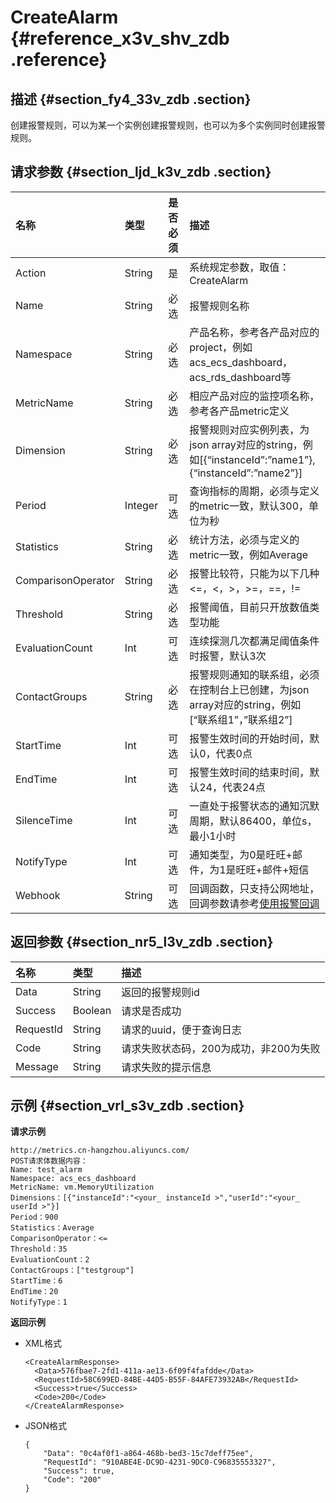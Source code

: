 # CreateAlarm {#reference_x3v_shv_zdb .reference}

## 描述 {#section_fy4_33v_zdb .section}

创建报警规则，可以为某一个实例创建报警规则，也可以为多个实例同时创建报警规则。

## 请求参数 {#section_ljd_k3v_zdb .section}

|名称|类型|是否必须|描述|
|:-|:-|:---|:-|
|Action|String|是|系统规定参数，取值：CreateAlarm|
|Name|String|必选|报警规则名称|
|Namespace|String|必选|产品名称，参考各产品对应的project，例如acs\_ecs\_dashboard， acs\_rds\_dashboard等|
|MetricName|String|必选|相应产品对应的监控项名称，参考各产品metric定义|
|Dimension|String|必选|报警规则对应实例列表，为json array对应的string，例如\[\{“instanceId”:”name1”\},\{“instanceId”:”name2”\}\]|
|Period|Integer|可选|查询指标的周期，必须与定义的metric一致，默认300，单位为秒|
|Statistics|String|必选|统计方法，必须与定义的metric一致，例如Average|
|ComparisonOperator|String|必选|报警比较符，只能为以下几种<=，<，\>，\>=，==，!=|
|Threshold|String|必选|报警阈值，目前只开放数值类型功能|
|EvaluationCount|Int|可选|连续探测几次都满足阈值条件时报警，默认3次|
|ContactGroups|String|必选|报警规则通知的联系组，必须在控制台上已创建，为json array对应的string，例如 \[“联系组1”，”联系组2”\]|
|StartTime|Int|可选|报警生效时间的开始时间，默认0，代表0点|
|EndTime|Int|可选|报警生效时间的结束时间，默认24，代表24点|
|SilenceTime|Int|可选|一直处于报警状态的通知沉默周期，默认86400，单位s，最小1小时|
|NotifyType|Int|可选|通知类型，为0是旺旺+邮件，为1是旺旺+邮件+短信|
|Webhook|String|可选|回调函数，只支持公网地址，回调参数请参考[使用报警回调](../../../../intl.zh-CN/用户指南/报警服务/使用报警回调.md#)|

## 返回参数 {#section_nr5_l3v_zdb .section}

|名称|类型|描述|
|:-|:-|:-|
|Data|String|返回的报警规则id|
|Success|Boolean|请求是否成功|
|RequestId|String|请求的uuid，便于查询日志|
|Code|String|请求失败状态码，200为成功，非200为失败|
|Message|String|请求失败的提示信息|

## 示例 {#section_vrl_s3v_zdb .section}

**请求示例**

```
http://metrics.cn-hangzhou.aliyuncs.com/
POST请求体数据内容：
Name: test_alarm
Namespace: acs_ecs_dashboard
MetricName: vm.MemoryUtilization
Dimensions：[{"instanceId":"<your_ instanceId >","userId":"<your_ userId >"}]
Period：900
Statistics：Average
ComparisonOperator：<=
Threshold：35
EvaluationCount：2
ContactGroups：["testgroup"]
StartTime：6
EndTime：20
NotifyType：1
```

**返回示例**

-   XML格式

    ```
    <CreateAlarmResponse>
      <Data>576fbae7-2fd1-411a-ae13-6f09f4fafdde</Data>
      <RequestId>58C699ED-84BE-44D5-B55F-84AFE73932AB</RequestId>
      <Success>true</Success>
      <Code>200</Code>
    </CreateAlarmResponse>
    ```

-   JSON格式

    ```
    {
        "Data": "0c4af0f1-a864-468b-bed3-15c7deff75ee", 
        "RequestId": "910ABE4E-DC9D-4231-9DC0-C96835553327", 
        "Success": true, 
        "Code": "200"
    }
    ```


